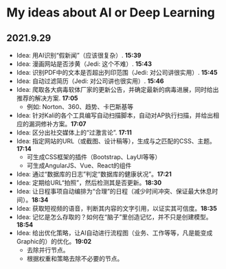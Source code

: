 # My ideas about AI or Deep Learning

## 2021.9.29

* Idea: 用AI识别“假新闻”（应该很复杂）. **15:39**
* Idea: 漫画网站是否涉黄（Jedi: 这个不难）. **15:43**
* Idea: 识别PDF中的文本是否超出列印范围（Jedi: 对公司讲很实用）. **15:45**
* Idea: 自动过滤简历（Jedi: 对公司讲也很实用）. **15:46**
* Idea: 爬取各大病毒软体厂家的更新公告，并确定最新的病毒进展，同时给出推荐的解决方案. **17:05**
  * 例如: Norton、360、趋势、卡巴斯基等
* Idea: 针对Kali的各个工具编写自动扫描脚本，自动对AP执行扫描，并给出相应的漏洞修补方案。**17:07**
* Idea: 区分出社交媒体上的“过激言论”. **17:11**
* Idea: 指定网站的URL（或截图、设计稿等），生成与之匹配的CSS、主题。**17:14**
  * 可生成CSS框架的插件（Bootstrap、LayUI等等）
  * 可生成AngularJS、Vue、React的组件
* Idea: 通过“数据库的日志”判定“数据库的健康状况”。**17:21**
* Idea: 定期给URL“拍照”，然后检测其是否更新。**18:30**
* Idea: 让日程事项自动编排为“合理”的日程（减少时间冲突、保证最大休息时间）。**18:34**
* Idea: 获取短视频的语音，判断其内容的文字引用，以证实其可信度。**18:35**
* Idea: 记忆是怎么存取的？如何在“脑子”里创造记忆，并不只是创建模型。**18:54**
* Idea: 给出优化策略，让AI自动进行流程图（业务、工作等等，凡是能变成Graphic的）的优化。**19:02**
  * 去除并行节点。
  * 根据权重和策略去除不必要的节点。
